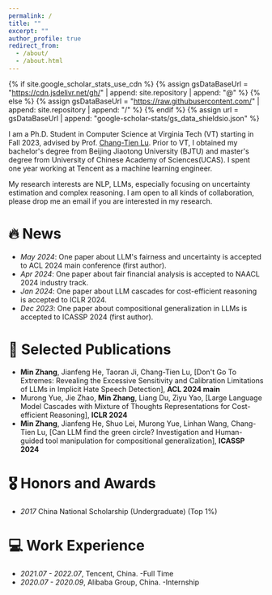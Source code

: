 ```yaml
---
permalink: /
title: ""
excerpt: ""
author_profile: true
redirect_from: 
  - /about/
  - /about.html
---
```


{% if site.google_scholar_stats_use_cdn %}
{% assign gsDataBaseUrl = "https://cdn.jsdelivr.net/gh/" | append: site.repository | append: "@" %}
{% else %}
{% assign gsDataBaseUrl = "https://raw.githubusercontent.com/" | append: site.repository | append: "/" %}
{% endif %}
{% assign url = gsDataBaseUrl | append: "google-scholar-stats/gs_data_shieldsio.json" %}

<span class='anchor' id='about-me'></span>
<p>
I am a Ph.D. Student in Computer Science at Virginia Tech (VT) starting in Fall 2023, advised by Prof. <a href="https://people.cs.vt.edu/ctlu/"> Chang-Tien Lu</a>. Prior to VT, I obtained my bachelor's degree from Beijing Jiaotong University (BJTU) and master's degree from University of Chinese Academy of Sciences(UCAS). I spent one year working at Tencent as a machine learning engineer.
</p>

My research interests are NLP, LLMs, especially focusing on uncertainty estimation and complex reasoning. I am open to all kinds of collaboration, please drop me an email if you are interested in my research.

# 🔥 News
- *May 2024*: One paper about LLM's fairness and uncertainty is accepted to ACL 2024 main conference (first author).
- *Apr 2024*: One paper about fair financial analysis is accepted to NAACL 2024 industry track.
- *Jan 2024*: One paper about LLM cascades for cost-efficient reasoning is accepted to ICLR 2024.
- *Dec 2023*: One paper about compositional generalization in LLMs is accepted to ICASSP 2024 (first author). 

# 📝 Selected Publications
- **Min Zhang**, Jianfeng He, Taoran Ji, Chang-Tien Lu, [Don't Go To Extremes: Revealing the Excessive Sensitivity and Calibration Limitations of LLMs in Implicit Hate Speech Detection], **ACL 2024 main**
- Murong Yue, Jie Zhao, **Min Zhang**, Liang Du, Ziyu Yao, [Large Language Model Cascades with Mixture of Thoughts Representations for Cost-efficient Reasoning], **ICLR 2024**
- **Min Zhang**, Jianfeng He, Shuo Lei, Murong Yue, Linhan Wang, Chang-Tien Lu, [Can LLM find the green circle? Investigation and Human-guided tool manipulation for compositional generalization], **ICASSP 2024**

# 🎖 Honors and Awards
- *2017* China National Scholarship (Undergraduate) (Top 1%)

# 💻 Work Experience
- *2021.07 - 2022.07*, Tencent, China. -Full Time
- *2020.07 - 2020.09*, Alibaba Group, China. -Internship

